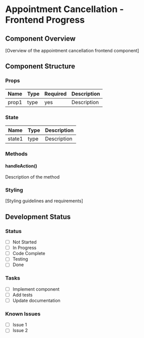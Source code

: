 # Appointment Cancellation - Frontend Progress

## Component Overview

[Overview of the appointment cancellation frontend component]

## Component Structure

### Props

| Name  | Type | Required | Description |
| ----- | ---- | -------- | ----------- |
| prop1 | type | yes      | Description |

### State

| Name   | Type | Description |
| ------ | ---- | ----------- |
| state1 | type | Description |

### Methods

#### handleAction()

Description of the method

### Styling

[Styling guidelines and requirements]

## Development Status

### Status

- [ ] Not Started
- [ ] In Progress
- [ ] Code Complete
- [ ] Testing
- [ ] Done

### Tasks

- [ ] Implement component
- [ ] Add tests
- [ ] Update documentation

### Known Issues

- [ ] Issue 1
- [ ] Issue 2
